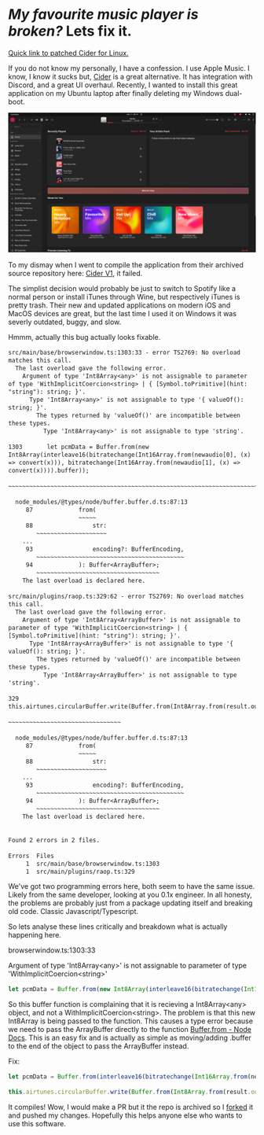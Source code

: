 # *My favourite music player is broken?* Lets fix it.

[Quick link to patched Cider for Linux.](https://github.com/Aegizz/CiderArchiveFork)

If you do not know my personally, I have a confession. I use Apple Music. I know, I know it sucks but, [Cider](https://cider.sh/) is a great alternative. It has integration with Discord, and a great UI overhaul. Recently, I wanted to install this great application on my Ubuntu laptop after finally deleting my Windows dual-boot.

![alt text](image-1.png)

To my dismay when I went to compile the application from their archived source repository here: [Cider V1](https://github.com/ciderapp/Cider), it failed.

The simplist decision would probably be just to switch to Spotify like a normal person or install iTunes through Wine, but respectively iTunes is pretty trash. Their new and updated applications on modern iOS and MacOS devices are great, but the last time I used it on Windows it was severly outdated, buggy, and slow.

Hmmm, actually this bug actually looks fixable. 


```
src/main/base/browserwindow.ts:1303:33 - error TS2769: No overload matches this call.
  The last overload gave the following error.
    Argument of type 'Int8Array<any>' is not assignable to parameter of type 'WithImplicitCoercion<string> | { [Symbol.toPrimitive](hint: "string"): string; }'.
      Type 'Int8Array<any>' is not assignable to type '{ valueOf(): string; }'.
        The types returned by 'valueOf()' are incompatible between these types.
          Type 'Int8Array<any>' is not assignable to type 'string'.

1303       let pcmData = Buffer.from(new Int8Array(interleave16(bitratechange(Int16Array.from(newaudio[0], (x) => convert(x))), bitratechange(Int16Array.from(newaudio[1], (x) => convert(x)))).buffer));
                                     ~~~~~~~~~~~~~~~~~~~~~~~~~~~~~~~~~~~~~~~~~~~~~~~~~~~~~~~~~~~~~~~~~~~~~~~~~~~~~~~~~~~~~~~~~~~~~~~~~~~~~~~~~~~~~~~~~~~~~~~~~~~~~~~~~~~~~~~~~~~~~~~~~~~~~~~~~~~~~~~~~~

  node_modules/@types/node/buffer.buffer.d.ts:87:13
     87             from(
                    ~~~~~
     88                 str:
        ~~~~~~~~~~~~~~~~~~~~
    ... 
     93                 encoding?: BufferEncoding,
        ~~~~~~~~~~~~~~~~~~~~~~~~~~~~~~~~~~~~~~~~~~
     94             ): Buffer<ArrayBuffer>;
        ~~~~~~~~~~~~~~~~~~~~~~~~~~~~~~~~~~~
    The last overload is declared here.

src/main/plugins/raop.ts:329:62 - error TS2769: No overload matches this call.
  The last overload gave the following error.
    Argument of type 'Int8Array<ArrayBuffer>' is not assignable to parameter of type 'WithImplicitCoercion<string> | { [Symbol.toPrimitive](hint: "string"): string; }'.
      Type 'Int8Array<ArrayBuffer>' is not assignable to type '{ valueOf(): string; }'.
        The types returned by 'valueOf()' are incompatible between these types.
          Type 'Int8Array<ArrayBuffer>' is not assignable to type 'string'.

329               this.airtunes.circularBuffer.write(Buffer.from(Int8Array.from(result.outbuffer)));
                                                                 ~~~~~~~~~~~~~~~~~~~~~~~~~~~~~~~~

  node_modules/@types/node/buffer.buffer.d.ts:87:13
     87             from(
                    ~~~~~
     88                 str:
        ~~~~~~~~~~~~~~~~~~~~
    ... 
     93                 encoding?: BufferEncoding,
        ~~~~~~~~~~~~~~~~~~~~~~~~~~~~~~~~~~~~~~~~~~
     94             ): Buffer<ArrayBuffer>;
        ~~~~~~~~~~~~~~~~~~~~~~~~~~~~~~~~~~~
    The last overload is declared here.


Found 2 errors in 2 files.

Errors  Files
     1  src/main/base/browserwindow.ts:1303
     1  src/main/plugins/raop.ts:329
```
We've got two programming errors here, both seem to have the same issue. Likely from the same developer, looking at you 0.1x engineer. In all honesty, the problems are probably just from a package updating itself and breaking old code. Classic Javascript/Typescript.

So lets analyse these lines critically and breakdown what is actually happening here.

browserwindow.ts:1303:33

Argument of type 'Int8Array\<any\>' is not assignable to parameter of type 'WithImplicitCoercion\<string\>'

```js
let pcmData = Buffer.from(new Int8Array(interleave16(bitratechange(Int16Array.from(newaudio[0], (x) => convert(x))), bitratechange(Int16Array.from(newaudio[1], (x) => convert(x)))).buffer));
```

So this buffer function is complaining that it is recieving a Int8Array\<any\> object, and not a WithImplicitCoercion\<string\>. The problem is that this new Int8Array is being passed to the function. This causes a type error because we need to pass the ArrayBuffer directly to the function [Buffer.from - Node Docs](https://docs.deno.com/api/node/buffer/~/BufferConstructor.from). This is an easy fix and is actually as simple as moving/adding .buffer to the end of the object to pass the ArrayBuffer instead.

Fix:
```js
let pcmData = Buffer.from(interleave16(bitratechange(Int16Array.from(newaudio[0], (x) => convert(x))), bitratechange(Int16Array.from(newaudio[1], (x) => convert(x)))).buffer);
```

```js
this.airtunes.circularBuffer.write(Buffer.from(Int8Array.from(result.outbuffer).buffer));
```



It compiles! Wow, I would make a PR but it the repo is archived so I [forked](https://github.com/Aegizz/CiderArchiveFork) it and pushed my changes. Hopefully this helps anyone else who wants to use this software.